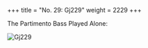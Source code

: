 +++
title = "No. 29: Gj229"
weight = 2229
+++

The Partimento Bass Played Alone:

![Gj229](/img/029DurNum.jpg)
